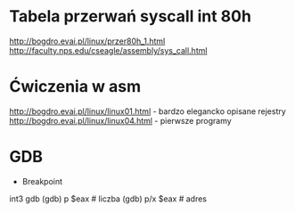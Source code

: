 # Tabela przerwań syscall int 80h

http://bogdro.evai.pl/linux/przer80h_1.html
http://faculty.nps.edu/cseagle/assembly/sys_call.html

# Ćwiczenia w asm

http://bogdro.evai.pl/linux/linux01.html - bardzo elegancko opisane rejestry
http://bogdro.evai.pl/linux/linux04.html - pierwsze programy



# GDB

- Breakpoint

int3
gdb
(gdb) p   $eax   # liczba
(gdb) p/x $eax   # adres